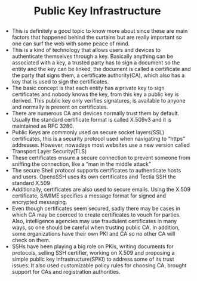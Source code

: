 # <p align="center"> Public Key Infrastructure

* This is definitely a good topic to know more about since these are main factors that happened behind the curtains but are really important so one can surf the web with some peace of mind.
* This is a kind of technology that allows users and devices to authenticate themselves through a key. Basically anything can be associated with a key, a trusted party has to sign a document so the entity and the key can be linked, the document is called a certificate and the party that signs them, a certificate authority(CA), which also has a key that is used to sign the certificates.
* The basic concept is that each entity has a private key to sign certificates and nobody knows the key, from this key a public key is derived. This public key only verifies signatures, is available to anyone and normally is present on certificates.
* There are numerous CA and devices normally trust them by default. Usually the standard certificate format is called X.509v3 and it is maintained as RFC 3280.
* Public Keys are commonly used on secure socket layers(SSL) certificates, this is a security protocol used when navigating to “https” addresses. However, nowadays most websites use a new version called Transport Layer Security(TLS)
* These certificates ensure a secure connection to prevent someone from sniffing the connection, like a “man in the middle attack” 
* The secure Shell protocol supports certificates to authenticate hosts and users. OpensSSH uses its own certificates and Tectia SSH the standard X.509
* Additionally, certificates are also used to secure emails. Using the X.509 certificate, S/MIME specifies a message format for signed and encrypted messaging.
* Even though certificates seem secured, sadly there may be cases in which CA may be coerced to create certificates to vouch for parties. Also, intelligence agencies may use fraudulent certificates in many ways, so one should be careful when trusting public CA. In addition, some organizations have their own PKI and CA so no other CA will check on them.
*  SSHs have been playing a big role on PKIs, writing documents for protocols, selling SSH certifier, working on X.509 and proposing a simple public key infrastructure(SPKI) to address some of its trust issues. It also used customizable policy rules for choosing CA, brought support for CAs and registration authorities.
